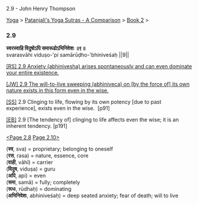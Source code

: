 2.9 - John Henry Thompson 

[Yoga](../../../yoga.md)‎ > ‎[Patanjali's Yoga Sutras - A Comparison](../../patanjani.md)‎ > ‎[Book 2](../book-2.md)‎ > ‎

### 2.9

**स्वरस्वाहि विदुषोऽपि समारूढोऽभिनिवेशः ॥९॥**  
svarasvāhi viduṣo-'pi samārūḍho-'bhiniveśaḥ ||9||  
  
  
[\[RS\] 2.9 Anxiety (abhinivesha) arises spontaneously and can even dominate your entire existence.](http://www.ashtangayoga.info/philosophy/yoga-sutra-patanjali/chapter-2/item/svarasvahi-vidusho-samarudho-bhiniveshah/)  
  
[\[JW\] 2.9 The will-to-live sweeping (abhiniveca) on \[by the force of\] its own nature exists in this form even in the wise.](http://books.google.com/books?id=YzFImjtOxUwC&pg=PA117&ci=115%2C607%2C759%2C60&source=bookclip)  
  
[\[SS\]](http://www.amazon.com/Yoga-Sutras-Patanjali-Commentary-Satchidananda/dp/0932040381) 2.9 Clinging to life, flowing by its own potency \[due to past experience\], exists even in the wise.  \[p91\]  
  
[\[EB\]](http://www.amazon.com/Yoga-Sutras-Patanjali-Translation-Commentary/dp/0865477361/ref=sr_1_1?ie=UTF8&s=books&qid=1250508322&sr=1-1) 2.9 \[The tendency of\] clinging to life affects even the wise; it is an inherent tendency. \[p191\]  
  
[<Page 2.8](28.md)  [Page 2.10>](210.md)  
  
  

(**स्व**, sva) = proprietary; belonging to oneself  
(**रस**, rasa) = nature, essence, core  
(**वाही**, vāhī) = carrier  
(**विदुष**, viduṣa) = guru  
(**अपि**, api) = even  
(**समा**, samā) = fully; completely  
(**रूधः**, rūdhaḥ) = dominating  
(**अभिनिवेशः**, abhiniveśaḥ) = deep seated anxiety; fear of death; will to live

